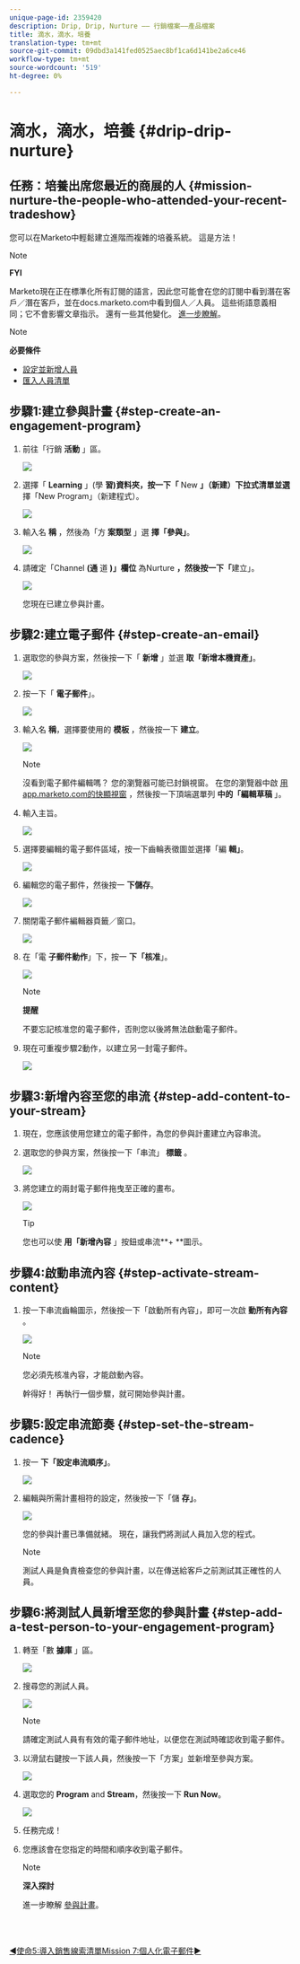 ```yaml
---
unique-page-id: 2359420
description: Drip, Drip, Nurture —— 行銷檔案——產品檔案
title: 滴水，滴水，培養
translation-type: tm+mt
source-git-commit: 09dbd3a141fed0525aec8bf1ca6d141be2a6ce46
workflow-type: tm+mt
source-wordcount: '519'
ht-degree: 0%

---
```



# 滴水，滴水，培養 {#drip-drip-nurture}

## 任務：培養出席您最近的商展的人 {#mission-nurture-the-people-who-attended-your-recent-tradeshow}

您可以在Marketo中輕鬆建立進階而複雜的培養系統。 這是方法！

>[!NOTE]
>
>**FYI**
>
>Marketo現在正在標準化所有訂閱的語言，因此您可能會在您的訂閱中看到潛在客戶／潛在客戶，並在docs.marketo.com中看到個人／人員。 這些術語意義相同；它不會影響文章指示。 還有一些其他變化。 [進一步瞭解](http://docs.marketo.com/display/DOCS/Updates+to+Marketo+Terminology)。

>[!NOTE]
>
>**必要條件**
>
>* [設定並新增人員](get-set-up-and-add-a-person.md)
>* [匯入人員清單](import-a-list-of-people.md)

>



## 步驟1:建立參與計畫 {#step-create-an-engagement-program}

1. 前往「行銷 **活動** 」區。

   ![](assets/one-3.png)

1. 選擇「 **Learning** 」(學 **習)資料夾，按一下「** New **」（新建）下拉式清單並選**&#x200B;擇「New Program」（新建程式）。

   ![](assets/two-4.png)

1. 輸入名 **稱** ，然後為「方 **案類型** 」選 **擇「參與」**。

   ![](assets/three-3.png)

1. 請確定「Channel **(通** 道 **)」欄位** 為Nurture **，然後按一下「**&#x200B;建立」。

   ![](assets/four-2.png)

   您現在已建立參與計畫。

## 步驟2:建立電子郵件 {#step-create-an-email}

1. 選取您的參與方案，然後按一下「 **新增** 」並選 **取「新增本機資產」**。

   ![](assets/five-3.png)

1. 按一下「 **電子郵件**」。

   ![](assets/six-3.png)

1. 輸入名 **稱**，選擇要使用的 **模板** ，然後按一下 **建立**。

   ![](assets/seven-4.png)

   >[!NOTE]
   >
   >沒看到電子郵件編輯嗎？ 您的瀏覽器可能已封鎖視窗。 在您的瀏覽器中啟 [用app.marketo.com的快顯視窗](http://app.marketo.com) ，然後按一下頂端選單列 **中的「編輯草稿** 」。

1. 輸入主旨。

   ![](assets/eight-2.png)

1. 選擇要編輯的電子郵件區域，按一下齒輪表徵圖並選擇「編 **輯」**。

   ![](assets/nine-1.png)

1. 編輯您的電子郵件，然後按一 **下儲存**。

   ![](assets/ten-3.png)

1. 關閉電子郵件編輯器頁籤／窗口。

   ![](assets/eleven-3.png)

1. 在「電 **子郵件動作**」下，按一 **下「核准**」。

   ![](assets/twelve-2.png)

   >[!NOTE]
   >
   >**提醒**
   >
   >
   >不要忘記核准您的電子郵件，否則您以後將無法啟動電子郵件。

1. 現在可重複步驟2動作，以建立另一封電子郵件。

   ![](assets/thirteen-2.png)

## 步驟3:新增內容至您的串流 {#step-add-content-to-your-stream}

1. 現在，您應該使用您建立的電子郵件，為您的參與計畫建立內容串流。
1. 選取您的參與方案，然後按一下「串流」 **標籤** 。

   ![](assets/fourteen-2.png)

1. 將您建立的兩封電子郵件拖曳至正確的畫布。

   ![](assets/fifteen-2.png)

   >[!TIP]
   >
   >您也可以使 **用「新增內容** 」按鈕或串流**+ **圖示。

## 步驟4:啟動串流內容 {#step-activate-stream-content}

1. 按一下串流齒輪圖示，然後按一下「啟動所有內容」，即可一次啟 **動所有內容** 。

   ![](assets/image2014-9-24-12-3a48-3a28.png)

   >[!NOTE]
   >
   >您必須先核准內容，才能啟動內容。

   幹得好！ 再執行一個步驟，就可開始參與計畫。

## 步驟5:設定串流節奏 {#step-set-the-stream-cadence}

1. 按一 **下「設定串流順序」**。

   ![](assets/seventeen.png)

1. 編輯與所需計畫相符的設定，然後按一下「儲 **存」**。

   ![](assets/image2014-9-24-12-3a49-3a5.png)

   您的參與計畫已準備就緒。 現在，讓我們將測試人員加入您的程式。

   >[!NOTE]
   >
   >測試人員是負責檢查您的參與計畫，以在傳送給客戶之前測試其正確性的人員。

## 步驟6:將測試人員新增至您的參與計畫 {#step-add-a-test-person-to-your-engagement-program}

1. 轉至「數 **據庫** 」區。

   ![](assets/nineteen-1.png)

1. 搜尋您的測試人員。

   ![](assets/twenty-1.png)

   >[!NOTE]
   >
   >請確定測試人員有有效的電子郵件地址，以便您在測試時確認收到電子郵件。

1. 以滑鼠右鍵按一下該人員，然後按一下「方案」並新增至參與方案。

   ![](assets/twenty-one.png)

1. 選取您的 **Program** and **Stream**，然後按一下 **Run Now**。

   ![](assets/twenty-two.png)

1. 任務完成！
1. 您應該會在您指定的時間和順序收到電子郵件。

   >[!NOTE]
   >
   >**深入探討**
   >
   >
   >進一步瞭解 [參與計畫](http://docs.marketo.com/display/docs/drip+nurturing)。

<br> 

[◄使命5:導入銷售線索清單](import-a-list-of-people.md)[Mission 7:個人化電子郵件►](personalize-an-email.md)
